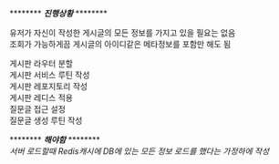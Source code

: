 ******** ***진행상황*** ******** 

유저가 자신이 작성한 게시글의 모든 정보를 가지고 있을 필요는 없음  
조회가 가능하게끔 게시글의 아이디같은 메타정보를 포함만 해도 됨  

게시판 라우터 분할  
게시판 서비스 루틴 작성  
게시판 레포지토리 작성  
게시판 레디스 적용  
질문글 접근 설정  
질문글 생성 루틴 작성  

******** ***해야함*** ********  
*서버 로드할때 Redis캐시에 DB에 있는 모든 정보 로드를 했다는 가정하에 작성*